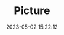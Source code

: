---
weight: 1
images:
- /images/edited/24.jpeg
title: Picture
date: 2023-05-02 15:22:12
tags: [luminarneo,work,pixel7pro]
---